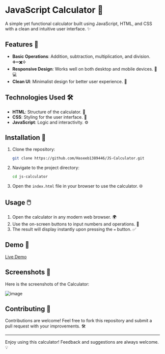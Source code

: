 # JavaScript Calculator 🧮

A simple yet functional calculator built using JavaScript, HTML, and CSS with a clean and intuitive user interface. ✨

## Features 🌟

- **Basic Operations**: Addition, subtraction, multiplication, and division. ➕➖✖️➗
- **Responsive Design**: Works well on both desktop and mobile devices. 📱💻
- **Clean UI**: Minimalist design for better user experience. 🧼

## Technologies Used 🛠️

- **HTML**: Structure of the calculator. 📄
- **CSS**: Styling for the user interface. 🎨
- **JavaScript**: Logic and interactivity. ⚙️

## Installation 📝

1. Clone the repository:
   ```bash
   git clone https://github.com/Haseeb1389446/JS-Calculator.git
   ```

2. Navigate to the project directory:
   ```bash
   cd js-calculator
   ```

3. Open the `index.html` file in your browser to use the calculator. 🌐

## Usage 🖱️

1. Open the calculator in any modern web browser. 🌍
2. Use the on-screen buttons to input numbers and operations. 🔢
3. The result will display instantly upon pressing the `=` button. ✅

## Demo 🎥

[Live Demo](https://cal-123.netlify.app/)

## Screenshots 📸

Here is the screenshots of the Calculator:

![image](https://github.com/user-attachments/assets/d44d5be6-5134-44f8-9037-5d8a4d6525c9)

## Contributing 🤝

Contributions are welcome! Feel free to fork this repository and submit a pull request with your improvements. 🛠️

---

Enjoy using this calculator! Feedback and suggestions are always welcome. 💡


